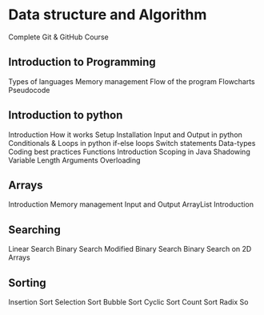 <h1>Data structure and Algorithm </h1>
Complete Git & GitHub Course
<h2>Introduction to Programming</h2>
Types of languages
Memory management
Flow of the program
Flowcharts
Pseudocode
<h2>Introduction to python </h2>
Introduction
How it works
Setup Installation
Input and Output in python
Conditionals & Loops in python
if-else
loops
Switch statements
Data-types
Coding best practices
Functions
Introduction
Scoping in Java
Shadowing
Variable Length Arguments
Overloading
<h2>Arrays</h2>
Introduction
Memory management
Input and Output
ArrayList Introduction
<h2>Searching</h2>
Linear Search
Binary Search
Modified Binary Search
Binary Search on 2D Arrays
<h2>Sorting</h2>
Insertion Sort
Selection Sort
Bubble Sort
Cyclic Sort
Count Sort
Radix So
